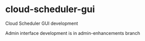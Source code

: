 # cloud-scheduler-gui
Cloud Scheduler GUI development


Admin interface development is in admin-enhancements branch
